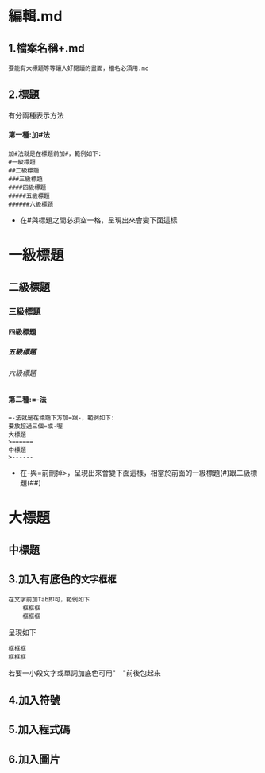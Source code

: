 編輯.md
================
## 1.檔案名稱+.md
    要能有大標題等等讓人好閱讀的畫面，檔名必須用.md

## 2.標題
有分兩種表示方法
#### 第一種:加#法
    加#法就是在標題前加#，範例如下:
    #一級標題  
    ##二級標題  
    ###三級標題  
    ####四級標題  
    #####五級標題  
    ######六級標題

* 在#與標題之間必須空一格，呈現出來會變下面這樣
# 一級標題  
## 二級標題  
### 三級標題  
#### 四級標題  
##### 五級標題  
###### 六級標題  

#### 第二種:=-法
    =-法就是在標題下方加=跟-，範例如下:
    要放超過三個=或-喔
    大標題
    >======
    中標題
    >------

* 在-與=前刪掉>，呈現出來會變下面這樣，相當於前面的一級標題(#)跟二級標題(##)

大標題
======
中標題
------

## 3.加入有底色的`文字框框`
    在文字前加Tab即可，範例如下
        框框框
        框框框
呈現如下

    框框框
    框框框
    
若要一小段文字或單詞加底色可用"`  `"前後包起來

## 4.加入符號

## 5.加入程式碼
## 6.加入圖片
